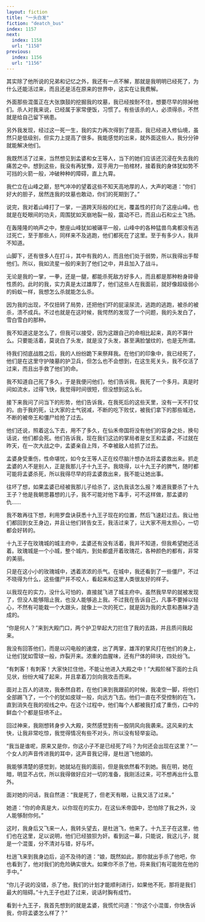 ```yaml
---
layout: fiction
title: "一头白发"
fiction: "deatch_bus"
index: 1157
next:
  index: 1158
  url: "1158"
previous:
  index: 1156
  url: "1156"
---
```

其实除了他所说的兄弟和记忆之外，我还有一点不解，那就是我明明已经死了，为什么还能活过来，而且还是活在原来的世界中，这实在让我费解。

外面那些混蛋正在大张旗鼓的挖掘我的坟墓，我已经按耐不住，想要尽早的除掉他们。杀人对我来说，已经属于家常便饭，习惯了。有些该杀的人，必须得杀，不然就是给自己留下祸患。

另外我发现，经过这一死一生，我的实力再次得到了提高，我已经进入修仙境，虽然只是低级别，但实力上提高了很多。我能感觉的出来，就外面这些人，我分分钟就能解决他们。

我既然活了过来，当然想见到孟婆和女王等人，当下的她们应该还沉浸在失去我的痛苦之中。想到这些，我没有再犹豫，双手用力一拍棺材，接着我的身体犹如势不可挡的火箭一般，冲破种种的障碍，直上九霄。

我伫立在山峰之巅，怒气冲冲的望着这些不知天高地厚的人，大声的喝道：“你们好大的胆子，居然连我的坟墓也敢动，你们的死期到了。”

说完，我对着山峰打了一掌，一道跨天际般的红光，覆盖性的打向了这座山峰。也就是在眨眼间的功夫，周围犹如天崩地裂一般，震动不已，而且山石和尘土飞扬。

在轰隆隆的响声之中，整座山峰犹如被碾平一般，山峰中的各种猛兽鸟禽都没有逃过死亡，至于那些人，同样来不及逃跑，他们都死在了这里。至于有多少人，我并不知道。

山脚下，还有很多人在打斗，其中有我的人，而且他们处于弱势，所以我得出手帮他们。所以，我如流星一般的来到了他们之中，并且加入了战斗。

无论是我的一掌，一拳，还是一腿，都能杀死敌方好多人，而且都是那种粉身碎骨性质的。此时的我，实力真是太过雄厚了，他们这些人在我面前，就好像超级弱小的蚂蚁一样，我想怎么杀就能怎么杀。

因为我的出现，不仅扭转了局势，还把他们吓的屁滚尿流，逃跑的逃跑，被杀的被杀，溃不成兵。不过也就是在这时候，我愕然的发现了一个问题，我的头发白了，雪白雪白的那种。

我不知道这是怎么了，但我可以接受，因为这跟自己的命相比起来，真的不算什么。只要能活着，莫说白了头发，就是没了头发，甚至满脸皱纹的，也是无所谓。

待我们彻底战胜之后，我的人纷纷跪下来祭拜我。在他们的印象中，我已经死了，他们是在这里守护陵墓的护卫兵，但怎么也不会想到，在这生死关头，我不仅活了过来，而且出手救了他们的命。

我不知道自己死了多久，于是我便问他们，他们告诉我，我死了一个多月。真是时间如流水，过得飞快，我觉得时间很短，但没想到这么长。

接下来我问了问当下的形势，他们告诉我，在我死后的这些天里，没有一天不打仗的。由于我的死，让大家的士气锐减，不断的吃下败仗，被我们拿下的那些城池，不断的被帝王和僵尸给抢了过去。

他们还说，照着这么下去，用不了多久，在仙禾帝国将没有他们的容身之处，换句话说，他们都会死。他们告诉我，现在我们这边的掌局者是女王和孟婆，不过就在昨天，在一次大战之中，孟婆亲自上阵，不幸被敌人给抓了过去。

孟婆身受重伤，性命堪忧，如今女王等人正在绞尽脑汁想办法将孟婆救出来。抓走孟婆的人不是别人，正是我那儿子十九王子。我晓得，以十九王子的脾气，随时都可能将孟婆杀死，所以我得尽早的将孟婆救出来，我不能让她出事。

往坏了想，如果孟婆已经被我那儿子给杀了，这仇我该怎么报？难道我要杀了十九王子？他是我朝思暮想的儿子，我不可能对他下毒手，可不这样做，那孟婆的仇……

我不敢再往下想，利用罗盘诀获悉十九王子现在的位置，然后飞速赶过去。我让他们都回到女王身边，并且让他们转告女王，我活过来了，让大家不用太担心，一切都会好转的。

十九王子在玫瑰城的城主府中，孟婆还有没有活着，我并不知道，但我希望她还活着。玫瑰城是一个小城，整个城内，到处都盛开着玫瑰花，各种颜色的都有，非常的美丽。

只是在这小小的玫瑰城中，透着浓浓的杀气。在城中，我还看到了一些僵尸，不过不晓得为什么，这些僵尸并不咬人，看起来和这里人类很友好的样子。

以我现在的实力，没什么可怕的，直接就飞进了城主府中。虽然我早早的就被发现了，但没人能够阻止我，也没人能够追上我。不过我在告诉自己，凡事不要掉以轻心，不然有可能栽一个大跟头，就像上一次的死亡，就是因为我的大意和愚昧才造成的。

“你是何人？”来到大殿门口，两个护卫举起大刀拦住了我的去路，并且质问我起来。

我没有回答他们，而是以闪电般的速度，出了两掌，雄浑的掌风打在他们的身上，让他们犹如雪球一般，炸裂开来。浓重的血腥味，还有尸体的碎块，四处纷飞。

“有刺客！有刺客！大家快拦住他，不能让他进入大殿之中！”大殿阶梯下面的士兵见状，纷纷大喊了起来，并且拿着刀剑向我攻击而来。

面对上百人的进攻，我泰然自若，在他们来到我跟前的时候，我凌空一脚，将他们全部踢飞了，一个个的犹如皮球一般，向远方飞去。他们一直在不受控制的在飞，直到消失在我的视线之中。在这个过程中，他们每个人都被我打成了重伤，口中的鲜血个个都是狂喷不止。

回过神来，我刚想转身步入大殿，突然感觉到有一股阴风向我袭来。这风来的太快，让我非常吃惊，我觉得情况有些不对头，所以没有轻举妄动。

“我当是谁呢，原来又是你，你这小子不是已经死了吗？为何还会出现在这里？”一个女人的声音传进我的耳中，这声音我记得，是杜逍飞他娘的。

我能够清楚的感觉到，她就站在我的面前，但是我依然看不到她。我在明，她在暗，明显不占优，所以我得做好应对一切的准备，我刚活过来，可不想再出什么意外。

面对她的问话，我自然道：“我是死了，但老天有眼，让我又活了过来。”

她道：“你的命真是大，以你现在的实力，在这仙禾帝国中，恐怕除了我之外，没人能够耐你何。”

这时，我身后又飞来一人，我转头望去，是杜逍飞，他来了。十九王子在这里，他们也在这里，足以说明，他们已经狼狈为奸。看到这一幕，只能说，我这儿子，就是一个混蛋，分不清对与错，好与坏。

杜逍飞来到我身边后，迫不及待的道：“娘，既然如此，那你就出手杀了他吧，你也看到了，他对我们的危险确实很大。如果你不杀了他，将来我们有可能败在他的手中。”

“你儿子说的没错，杀了他，我们的计划才能顺利进行，如果他不死，那将是我们最大的阻碍。”十九王子也赶了过来，说话时胸有成竹。

看到十九王子，我首先想到的就是孟婆，我慌忙问道：“你这个小混蛋，你快告诉我，你将孟婆怎么样了？”